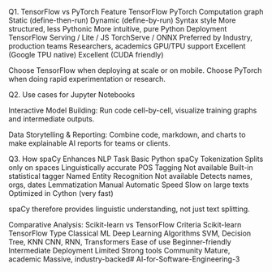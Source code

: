 Q1. TensorFlow vs PyTorch
Feature	TensorFlow	PyTorch
Computation graph	Static (define-then-run)	Dynamic (define-by-run)
Syntax style	More structured, less Pythonic	More intuitive, pure Python
Deployment	TensorFlow Serving / Lite / JS	TorchServe / ONNX
Preferred by	Industry, production teams	Researchers, academics
GPU/TPU support	Excellent (Google TPU native)	Excellent (CUDA friendly)

 Choose TensorFlow when deploying at scale or on mobile.
 Choose PyTorch when doing rapid experimentation or research.

Q2. Use cases for Jupyter Notebooks

Interactive Model Building:
Run code cell-by-cell, visualize training graphs and intermediate outputs.

Data Storytelling & Reporting:
Combine code, markdown, and charts to make explainable AI reports for teams or clients.

Q3. How spaCy Enhances NLP
Task	Basic Python	spaCy
Tokenization	Splits only on spaces	Linguistically accurate
POS Tagging	Not available	Built-in statistical tagger
Named Entity Recognition	Not available	Detects names, orgs, dates
Lemmatization	Manual	Automatic
Speed	Slow on large texts	Optimized in Cython (very fast)

spaCy therefore provides linguistic understanding, not just text splitting.

Comparative Analysis: Scikit-learn vs TensorFlow
Criteria	Scikit-learn	TensorFlow
Type	Classical ML	Deep Learning
Algorithms	SVM, Decision Tree, KNN	CNN, RNN, Transformers
Ease of use	Beginner-friendly	Intermediate
Deployment	Limited	Strong tools
Community	Mature, academic	Massive, industry-backed# AI-for-Software-Engineering-3
